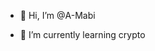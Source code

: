 - 👋 Hi, I’m @A-Mabi

- 🌱 I’m currently learning crypto



<!---
A-Mabi/A-Mabi is a ✨ special ✨ repository because its `README.md` (this file) appears on your GitHub profile.
You can click the Preview link to take a look at your changes.
--->
